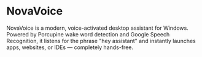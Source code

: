 # NovaVoice
NovaVoice is a modern, voice-activated desktop assistant for Windows. Powered by Porcupine wake word detection and Google Speech Recognition, it listens for the phrase "hey assistant" and instantly launches apps, websites, or IDEs — completely hands-free.
